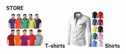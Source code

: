 <!DOCTYPE html>
<html lang="en">
<head>
    <b> STORE </b><br>
</head>
<body>
    <img src="t-shirts.jpg" src="shirts.jpg"
    width="100px" height="100px"> 
    <b> T-shirts </b>
    <img src="shirts.jpg"
    width="100px" height="100px">
    <b> Shirts </b>
</body>